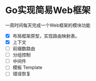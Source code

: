 # Go实现简易Web框架

一周时间每天完成一个Web框架的模块功能

- [x] 布局框架原型，实现路由映射表。
- [x] 上下文
- [ ] 前缀数路由
- [ ] 分组控制
- [ ] 中间件
- [ ] 模板 Template
- [ ] 错误恢复